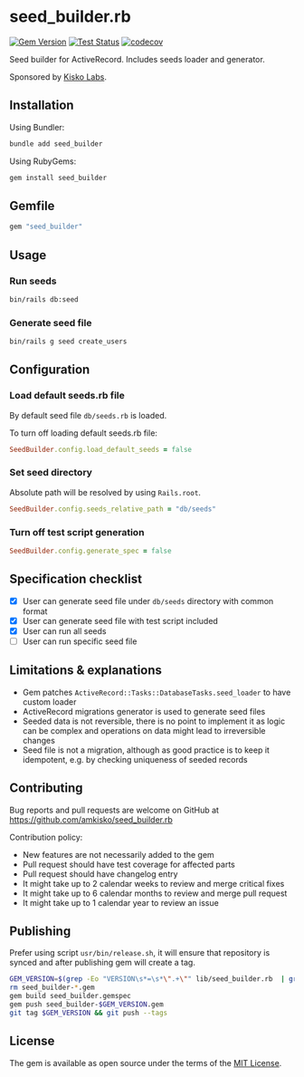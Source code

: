 # seed_builder.rb

[![Gem Version](https://badge.fury.io/rb/seed_builder.svg)](https://badge.fury.io/rb/seed_builder) [![Test Status](https://github.com/amkisko/seed_builder.rb/actions/workflows/test.yml/badge.svg)](https://github.com/amkisko/seed_builder.rb/actions/workflows/test.yml) [![codecov](https://codecov.io/gh/amkisko/seed_builder.rb/graph/badge.svg?token=57R6OHOJDQ)](https://codecov.io/gh/amkisko/seed_builder.rb)

Seed builder for ActiveRecord. Includes seeds loader and generator.

Sponsored by [Kisko Labs](https://www.kiskolabs.com).

## Installation

Using Bundler:
```sh
bundle add seed_builder
```

Using RubyGems:
```sh
gem install seed_builder
```

## Gemfile

```ruby
gem "seed_builder"
```

## Usage

### Run seeds

```sh
bin/rails db:seed
```

### Generate seed file

```sh
bin/rails g seed create_users
```

## Configuration

### Load default seeds.rb file

By default seed file `db/seeds.rb` is loaded.

To turn off loading default seeds.rb file:

```ruby
SeedBuilder.config.load_default_seeds = false
```

### Set seed directory

Absolute path will be resolved by using `Rails.root`.

```ruby
SeedBuilder.config.seeds_relative_path = "db/seeds"
```

### Turn off test script generation

```ruby
SeedBuilder.config.generate_spec = false
```

## Specification checklist

- [x] User can generate seed file under `db/seeds` directory with common format
- [x] User can generate seed file with test script included
- [x] User can run all seeds
- [ ] User can run specific seed file

## Limitations & explanations

- Gem patches `ActiveRecord::Tasks::DatabaseTasks.seed_loader` to have custom loader
- ActiveRecord migrations generator is used to generate seed files
- Seeded data is not reversible, there is no point to implement it as logic can be complex and operations on data might lead to irreversible changes
- Seed file is not a migration, although as good practice is to keep it idempotent, e.g. by checking uniqueness of seeded records

## Contributing

Bug reports and pull requests are welcome on GitHub at https://github.com/amkisko/seed_builder.rb

Contribution policy:
- New features are not necessarily added to the gem
- Pull request should have test coverage for affected parts
- Pull request should have changelog entry
- It might take up to 2 calendar weeks to review and merge critical fixes
- It might take up to 6 calendar months to review and merge pull request
- It might take up to 1 calendar year to review an issue

## Publishing

Prefer using script `usr/bin/release.sh`, it will ensure that repository is synced and after publishing gem will create a tag.

```sh
GEM_VERSION=$(grep -Eo "VERSION\s*=\s*\".+\"" lib/seed_builder.rb  | grep -Eo "[0-9.]{5,}")
rm seed_builder-*.gem
gem build seed_builder.gemspec
gem push seed_builder-$GEM_VERSION.gem
git tag $GEM_VERSION && git push --tags
```

## License

The gem is available as open source under the terms of the [MIT License](https://opensource.org/licenses/MIT).

